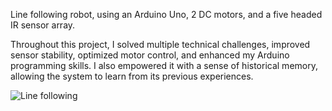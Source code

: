 Line following robot, using an Arduino Uno, 2 DC motors, and a five headed IR sensor array.

Throughout this project, I solved multiple technical challenges, improved sensor stability, optimized motor control, and enhanced my Arduino programming skills.
I also empowered it with a sense of historical memory, allowing the system to learn from its previous experiences.

![Line following](https://github.com/user-attachments/assets/f1d4439b-c2a1-432c-b04a-520e58b81679)
